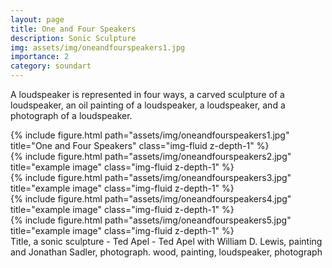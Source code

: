 ```yaml
---
layout: page
title: One and Four Speakers
description: Sonic Sculpture 
img: assets/img/oneandfourspeakers1.jpg
importance: 2
category: soundart
---
```






A loudspeaker is represented in four ways, a carved sculpture of a loudspeaker, an oil painting of a loudspeaker, a loudspeaker, and a photograph of a loudspeaker.



<div class="row">
    <div class="col-sm mt-3 mt-md-0">
        {% include figure.html path="assets/img/oneandfourspeakers1.jpg" title="One and Four Speakers" class="img-fluid  z-depth-1" %}
    </div>
</div>



<div class="row">
    <div class="col">
        {% include figure.html path="assets/img/oneandfourspeakers2.jpg" title="example image" class="img-fluid  z-depth-1" %}
    </div>
    <div class="col">
        {% include figure.html path="assets/img/oneandfourspeakers3.jpg" title="example image" class="img-fluid  z-depth-1" %}
    </div>

</div>


<div class="row">
    <div class="col">
        {% include figure.html path="assets/img/oneandfourspeakers4.jpg" title="example image" class="img-fluid  z-depth-1" %}
    </div>
    <div class="col">
        {% include figure.html path="assets/img/oneandfourspeakers5.jpg" title="example image" class="img-fluid  z-depth-1" %}
    </div>

</div>


<div class="caption">
    Title, a sonic sculpture - Ted Apel - Ted Apel with William D. Lewis, painting and Jonathan Sadler, photograph. wood, painting, loudspeaker, photograph

</div>



